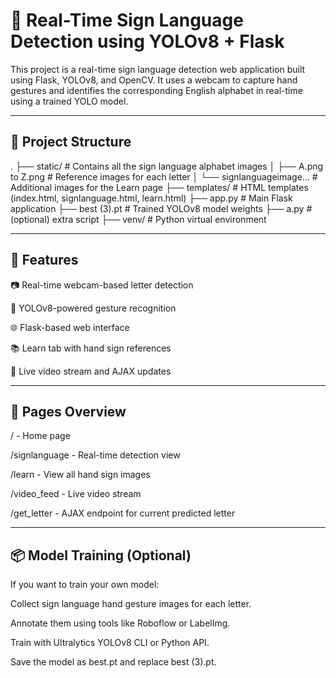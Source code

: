 # 🧠 Real-Time Sign Language Detection using YOLOv8 + Flask
This project is a real-time sign language detection web application built using Flask, YOLOv8, and OpenCV. It uses a webcam to capture hand gestures and identifies the corresponding English alphabet in real-time using a trained YOLO model.

---

## 📁 Project Structure
.
├── static/                  # Contains all the sign language alphabet images
│   ├── A.png to Z.png       # Reference images for each letter
│   └── signlanguageimage... # Additional images for the Learn page
├── templates/               # HTML templates (index.html, signlanguage.html, learn.html)
├── app.py                   # Main Flask application
├── best (3).pt              # Trained YOLOv8 model weights
├── a.py                     # (optional) extra script
├── venv/                    # Python virtual environment


---

## 🚀 Features
📷 Real-time webcam-based letter detection

🤖 YOLOv8-powered gesture recognition

🌐 Flask-based web interface

📚 Learn tab with hand sign references

🔁 Live video stream and AJAX updates

---

## 📄 Pages Overview
/ - Home page

/signlanguage - Real-time detection view

/learn - View all hand sign images

/video_feed - Live video stream

/get_letter - AJAX endpoint for current predicted letter

---

## 📦 Model Training (Optional)
If you want to train your own model:

Collect sign language hand gesture images for each letter.

Annotate them using tools like Roboflow or LabelImg.

Train with Ultralytics YOLOv8 CLI or Python API.

Save the model as best.pt and replace best (3).pt.

